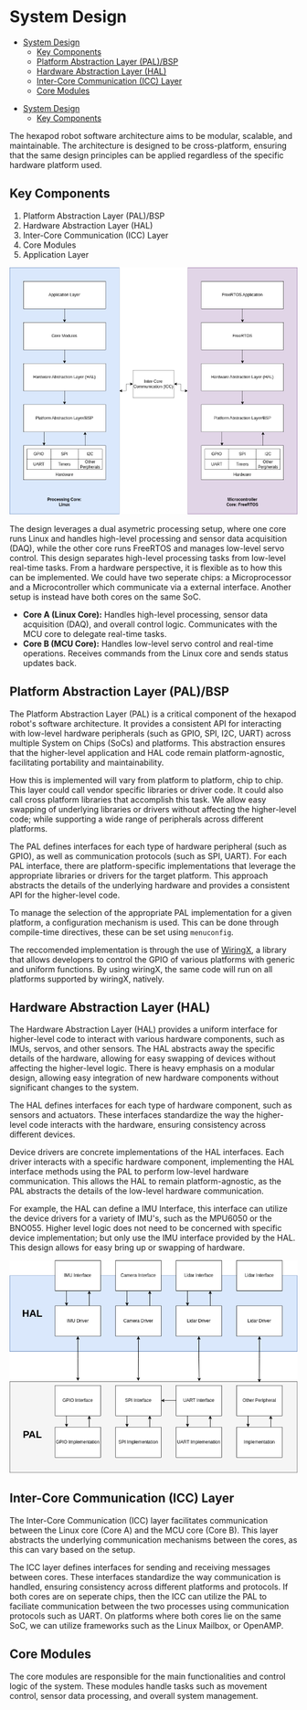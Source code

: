 # System Design

<!--toc:start-->

- [System Design](#system-design)
  - [Key Components](#key-components)
  - [Platform Abstraction Layer (PAL)/BSP](#platform-abstraction-layer-palbsp)
  - [Hardware Abstraction Layer (HAL)](#hardware-abstraction-layer-hal)
  - [Inter-Core Communication (ICC) Layer](#inter-core-communication-icc-layer)
  - [Core Modules](#core-modules)
  <!--toc:end-->

<!--toc:start-->

- [System Design](#system-design)
  - [Key Components](#key-components)

The hexapod robot software architecture aims to be modular, scalable, and maintainable.
The architecture is designed to be cross-platform, ensuring that the same design principles can
be applied regardless of the specific hardware platform used.

## Key Components

1. Platform Abstraction Layer (PAL)/BSP
2. Hardware Abstraction Layer (HAL)
3. Inter-Core Communication (ICC) Layer
4. Core Modules
5. Application Layer

![System Design](./SoftwareDesign.png)

The design leverages a dual asymetric processing setup, where one core runs Linux and handles high-level processing
and sensor data acquisition (DAQ), while the other core runs FreeRTOS and manages low-level servo control.
This design separates high-level processing tasks from low-level real-time tasks. From a hardware perspective, it is flexible
as to how this can be implemented. We could have two seperate chips: a Microprocessor and a Microcontroller which communicate
via a external interface. Another setup is instead have both cores on the same SoC.

- **Core A (Linux Core):**
  Handles high-level processing, sensor data acquisition (DAQ), and overall control logic.
  Communicates with the MCU core to delegate real-time tasks.
- **Core B (MCU Core):**
  Handles low-level servo control and real-time operations.
  Receives commands from the Linux core and sends status updates back.

## Platform Abstraction Layer (PAL)/BSP

The Platform Abstraction Layer (PAL) is a critical component of the hexapod robot's software architecture.
It provides a consistent API for interacting with low-level hardware peripherals (such as GPIO, SPI, I2C, UART)
across multiple System on Chips (SoCs) and platforms. This abstraction ensures that the higher-level application and
HAL code remain platform-agnostic, facilitating portability and maintainability.

How this is implemented will vary from platform to platform, chip to chip. This layer could call vendor specific libraries
or driver code. It could also call cross platform libraries that accomplish this task. We allow easy swapping of
underlying libraries or drivers without affecting the higher-level code; while supporting a wide range of peripherals
across different platforms.

The PAL defines interfaces for each type of hardware peripheral (such as GPIO), as well as communication protocols (such
as SPI, UART). For each PAL interface, there are platform-specific implementations that leverage the appropriate libraries
or drivers for the target platform. This approach abstracts the details of the underlying hardware and provides a consistent
API for the higher-level code.

To manage the selection of the appropriate PAL implementation for a given platform, a configuration mechanism is used.
This can be done through compile-time directives, these can be set using `menuconfig`.

The reccomended implementation is through the use of [WiringX](https://github.com/wiringX/wiringX), a library that
allows developers to control the GPIO of various platforms with generic and uniform functions. By using wiringX,
the same code will run on all platforms supported by wiringX, natively.

## Hardware Abstraction Layer (HAL)

The Hardware Abstraction Layer (HAL) provides a uniform interface for higher-level code to interact with various
hardware components, such as IMUs, servos, and other sensors. The HAL abstracts away the specific details of the
hardware, allowing for easy swapping of devices without affecting the higher-level logic. There is heavy emphasis on
a modular design, allowing easy integration of new hardware components without significant changes to the system.

The HAL defines interfaces for each type of hardware component, such as sensors and actuators. These interfaces standardize
the way the higher-level code interacts with the hardware, ensuring consistency across different devices.

Device drivers are concrete implementations of the HAL interfaces. Each driver interacts with a specific hardware component,
implementing the HAL interface methods using the PAL to perform low-level hardware communication. This allows the HAL to
remain platform-agnostic, as the PAL abstracts the details of the low-level hardware communication.

For example, the HAL can define a IMU Interface, this interface can utilize the device drivers for a variety of IMU's, such as the
MPU6050 or the BNO055. Higher level logic does not need to be concerned with specific device implementation; but only use the
IMU interface provided by the HAL. This design allows for easy bring up or swapping of hardware.

![HAL and PAL](./HAL_PAL.png)

## Inter-Core Communication (ICC) Layer

The Inter-Core Communication (ICC) layer facilitates communication between the Linux core (Core A) and the MCU core (Core B).
This layer abstracts the underlying communication mechanisms between the cores, as this can vary based on the setup.

The ICC layer defines interfaces for sending and receiving messages between cores. These interfaces standardize the way
communication is handled, ensuring consistency across different platforms and protocols. If both cores are on seperate chips, then
the ICC can utilize the PAL to faciliate communication between the two processes using communication protocols such as UART. On platforms where both cores lie on the same SoC,
we can utilize frameworks such as the Linux Mailbox, or OpenAMP.

## Core Modules

The core modules are responsible for the main functionalities and control logic of the system. These modules handle tasks
such as movement control, sensor data processing, and overall system management.
